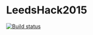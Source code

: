 # LeedsHack2015

[![Build status](https://ci.appveyor.com/api/projects/status/qvjgkhiv6gwjg4ep?svg=true)](https://ci.appveyor.com/project/MacsDickinson/leedshack2015)
